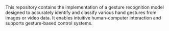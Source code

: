 














This repository contains the implementation of a gesture recognition model designed to accurately identify and classify various hand gestures from images or video data. It enables intuitive human-computer interaction and supports gesture-based control systems.
